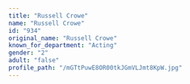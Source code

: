 ```yaml
---
title: "Russell Crowe"
name: "Russell Crowe"
id: "934"
original_name: "Russell Crowe"
known_for_department: "Acting"
gender: "2"
adult: "false"
profile_path: "/mGTtPuwE8OR00tkJGmVLJmt8KpW.jpg"
---
```

